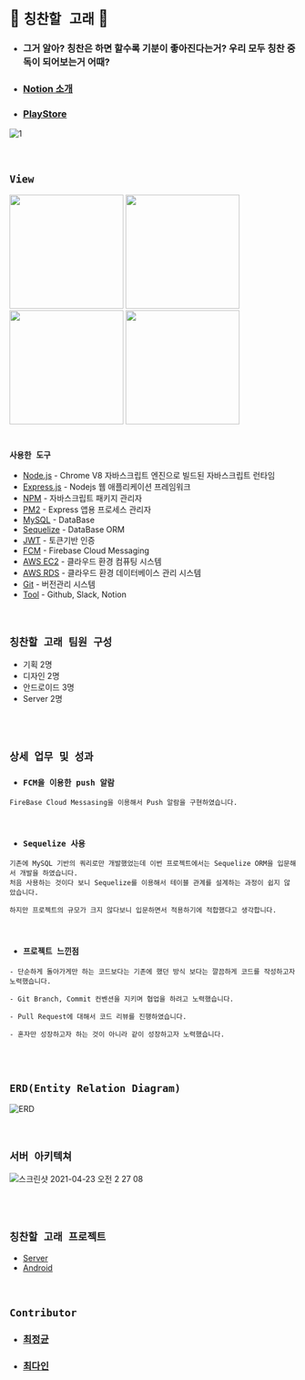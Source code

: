 # 💙 `칭찬할 고래` 💙

- ### 그거 알아? 칭찬은 하면 할수록 기분이 좋아진다는거? 우리 모두 칭찬 중독이 되어보는거 어때?
- ### [Notion 소개](https://www.notion.so/8cafb7768caa4b8c9cbf8e2e8d8b3361)
- ### [PlayStore](https://play.google.com/store/apps/details?id=com.sopt27.praisewhale)

![1](https://user-images.githubusercontent.com/45676906/101926565-b0515780-3c16-11eb-848a-c55b729cabad.png)

<br>

## `View`

<div>
 <img src="https://user-images.githubusercontent.com/45676906/114030963-d8e01a00-98b5-11eb-95ee-65cedaec9265.png" width="200" height="200">
 <img src="https://user-images.githubusercontent.com/45676906/114031057-f3b28e80-98b5-11eb-9abf-094b4a97300d.png" width="200" height="200">
 <img src="https://user-images.githubusercontent.com/45676906/114031120-075df500-98b6-11eb-8e60-1db558b056b4.png" width="200" height="200">
 <img src="https://user-images.githubusercontent.com/45676906/114031123-07f68b80-98b6-11eb-96b1-dc7ee81c5a51.png" width="200" height="200">
</div>

<br>

### `사용한 도구`

- [Node.js]() - Chrome V8 자바스크립트 엔진으로 빌드된 자바스크립트 런타임
- [Express.js]() - Nodejs 웹 애플리케이션 프레임워크
- [NPM]()  - 자바스크립트 패키지 관리자
- [PM2]() - Express 앱용 프로세스 관리자
- [MySQL]() - DataBase
- [Sequelize]() - DataBase ORM
- [JWT]() - 토큰기반 인증
- [FCM]() - Firebase Cloud Messaging
- [AWS EC2]() - 클라우드 환경 컴퓨팅 시스템
- [AWS RDS]() - 클라우드 환경 데이터베이스 관리 시스템
- [Git]() - 버전관리 시스템
- [Tool]() - Github, Slack, Notion

<br>

## `칭찬할 고래 팀원 구성`

- 기획 2명
- 디자인 2명
- 안드로이드 3명
- Server 2명

<br> <br>

## `상세 업무 및 성과`

- ### `FCM을 이용한 push 알람`

```
FireBase Cloud Messasing을 이용해서 Push 알람을 구현하였습니다. 
```

<br>

- ### `Sequelize 사용`

```
기존에 MySQL 기반의 쿼리로만 개발했었는데 이번 프로젝트에서는 Sequelize ORM을 입문해서 개발을 하였습니다. 
처음 사용하는 것이다 보니 Sequelize를 이용해서 테이블 관계를 설계하는 과정이 쉽지 않았습니다. 

하지만 프로젝트의 규모가 크지 않다보니 입문하면서 적용하기에 적합했다고 생각합니다.  
```

<br>

- ### `프로젝트 느낀점`

```
- 단순하게 돌아가게만 하는 코드보다는 기존에 했던 방식 보다는 깔끔하게 코드를 작성하고자 
노력했습니다. 

- Git Branch, Commit 컨벤션을 지키며 협업을 하려고 노력했습니다. 

- Pull Request에 대해서 코드 리뷰를 진행하였습니다.

- 혼자만 성장하고자 하는 것이 아니라 같이 성장하고자 노력했습니다. 
```


<br> <br>

## `ERD(Entity Relation Diagram)`

![ERD](https://user-images.githubusercontent.com/68318945/108599728-41db0380-73d6-11eb-9d1c-7523401c8ff7.png)

<br> 

## `서버 아키텍쳐`

![스크린샷 2021-04-23 오전 2 27 08](https://user-images.githubusercontent.com/45676906/115759620-6ace4380-a3db-11eb-8b46-7c427598cc16.png)

<br>

<br>

## `칭찬할 고래 프로젝트`

- [Server](https://github.com/Praise-Whale/Praise-Server)
- [Android](https://github.com/Praise-Whale/Praise-Whale-AOS)

<br>

## `Contributor`

- ### [최정균](https://github.com/wjdrbs96)
- ### [최다인](https://github.com/Chedda98)
